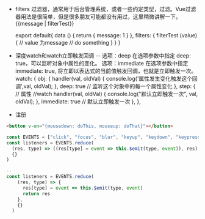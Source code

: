 -  filters 过滤器，通常用于后台管理系统，或者一些约定类型，过滤。Vue过滤器用法是很简单，但是很多朋友可能都没有用过，这里稍微讲解一下。
    {{message | filterTest}}    
    <div :id="message | filterTest"></div>
    export default{
      data () {
        return {
          message: 1 
        }
      },
      filters: {
        filterTest (value) {
          // value 为message
          // do something
        }
      }
    }

- 深度watch和watch立即触发回调
    -- 选项：deep
    在选项参数中指定 deep: true，可以监听对象中属性的变化。
    选项：immediate
    在选项参数中指定 immediate: true, 将立即以表达式的当前值触发回调，也就是立即触发一次。
    watch: {
        obj: {
          handler(val, oldVal) {
            console.log('属性发生变化触发这个回调',val, oldVal);
          },
          deep: true // 监听这个对象中的每一个属性变化
        },
        step: { // 属性
          //watch
          handler(val, oldVal) {
            console.log("默认立即触发一次", val, oldVal);
          },
          immediate: true // 默认立即触发一次
        },
      },

- 注册 

```html
<button v-on="{mousedown: doThis, mouseup: doThat}"></button>
```

```js
const EVENTS = ["click", "focus", "blur", "keyup", "keydown", "keypress"]
const listeners = EVENTS.reduce(
  (res, type) => ((res[type] = event => this.$emit(type, event)), res),
  {}
)

--
const listeners = EVENTS.reduce(
    (res, type) => {
      res[type] = event => this.$emit(type, event)
      return res
    },
    {}
  )
```